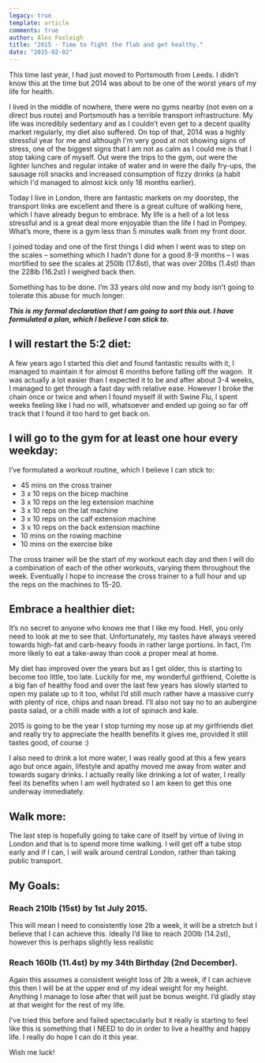 ```yaml
---
legacy: true 
template: article 
comments: true 
author: Alex Foxleigh
title: "2015 - Time to fight the flab and get healthy."
date: "2015-02-02"
---
```


This time last year, I had just moved to Portsmouth from Leeds. I didn’t know this at the time but 2014 was about to be one of the worst years of my life for health.

I lived in the middle of nowhere, there were no gyms nearby (not even on a direct bus route) and Portsmouth has a terrible transport infrastructure. My life was incredibly sedentary and as I couldn’t even get to a decent quality market regularly, my diet also suffered. On top of that, 2014 was a highly stressful year for me and although I'm very good at not showing signs of stress, one of the biggest signs that I am not as calm as I could me is that I stop taking care of myself. Out were the trips to the gym, out were the lighter lunches and regular intake of water and in were the daily fry-ups, the sausage roll snacks and increased consumption of fizzy drinks (a habit which I'd managed to almost kick only 18 months earlier).

Today I live in London, there are fantastic markets on my doorstep, the transport links are excellent and there is a great culture of walking here, which I have already begun to embrace. My life is a hell of a lot less stressful and is a great deal more enjoyable than the life I had in Pompey. What’s more, there is a gym less than 5 minutes walk from my front door.

I joined today and one of the first things I did when I went was to step on the scales – something which I hadn’t done for a good 8-9 months – I was mortified to see the scales at 250lb (17.8st), that was over 20lbs (1.4st) than the 228lb (16.2st) I weighed back then.

Something has to be done. I’m 33 years old now and my body isn’t going to tolerate this abuse for much longer.

_**This is my formal declaration that I am going to sort this out. I have formulated a plan, which I believe I can stick to.**_

## I will restart the 5:2 diet:

A few years ago I started this diet and found fantastic results with it, I managed to maintain it for almost 6 months before falling off the wagon.  It was actually a lot easier than I expected it to be and after about 3-4 weeks, I managed to get through a fast day with relative ease. However I broke the chain once or twice and when I found myself ill with Swine Flu, I spent weeks feeling like I had no will, whatsoever and ended up going so far off track that I found it too hard to get back on.

## I will go to the gym for at least one hour every weekday:

I’ve formulated a workout routine, which I believe I can stick to:

- 45 mins on the cross trainer
- 3 x 10 reps on the bicep machine
- 3 x 10 reps on the leg extension machine
- 3 x 10 reps on the lat machine
- 3 x 10 reps on the calf extension machine
- 3 x 10 reps on the back extension machine
- 10 mins on the rowing machine
- 10 mins on the exercise bike

The cross trainer will be the start of my workout each day and then I will do a combination of each of the other workouts, varying them throughout the week. Eventually I hope to increase the cross trainer to a full hour and up the reps on the machines to 15-20.

## Embrace a healthier diet:

It’s no secret to anyone who knows me that I like my food. Hell, you only need to look at me to see that. Unfortunately, my tastes have always veered towards high-fat and carb-heavy foods in rather large portions. In fact, I’m more likely to eat a take-away than cook a proper meal at home.

My diet has improved over the years but as I get older, this is starting to become too little, too late. Luckily for me, my wonderful girlfriend, Colette is a big fan of healthy food and over the last few years has slowly started to open my palate up to it too, whilst I’d still much rather have a massive curry with plenty of rice, chips and naan bread. I’ll also not say no to an aubergine pasta salad, or a chilli made with a lot of spinach and kale.

2015 is going to be the year I stop turning my nose up at my girlfriends diet and really try to appreciate the health benefits it gives me, provided it still tastes good, of course :)

I also need to drink a lot more water, I was really good at this a few years ago but once again, lifestyle and apathy moved me away from water and towards sugary drinks. I actually really like drinking a lot of water, I really feel its benefits when I am well hydrated so I am keen to get this one underway immediately.

## Walk more:

The last step is hopefully going to take care of itself by virtue of living in London and that is to spend more time walking. I will get off a tube stop early and if I can, I will walk around central London, rather than taking public transport.

## My Goals:

### Reach 210lb (15st) by 1st July 2015.

This will mean I need to consistently lose 2lb a week, it will be a stretch but I believe that I can achieve this. Ideally I’d like to reach 200lb (14.2st), however this is perhaps slightly less realistic

### Reach 160lb (11.4st) by my 34th Birthday (2nd December).

Again this assumes a consistent weight loss of 2lb a week, if I can achieve this then I will be at the upper end of my ideal weight for my height. Anything I manage to lose after that will just be bonus weight. I’d gladly stay at that weight for the rest of my life.

I’ve tried this before and failed spectacularly but it really is starting to feel like this is something that I NEED to do in order to live a healthy and happy life. I really do hope I can do it this year.

Wish me luck!

